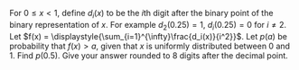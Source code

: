 For $0 \le x \lt 1$, define $d_i(x)$ to be the $i$th digit after the binary point of the binary representation of $x$.
For example $d_2(0.25) = 1$, $d_i(0.25) = 0$ for $i \ne 2$.
Let $f(x) = \displaystyle{\sum_{i=1}^{\infty}\frac{d_i(x)}{i^2}}$.
Let $p(a)$ be probability that $f(x) \gt a$, given that $x$ is uniformly distributed between $0$ and $1$.
Find $p(0.5)$. Give your answer rounded to $8$ digits after the decimal point.